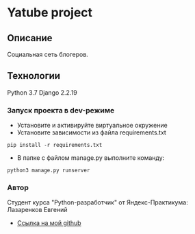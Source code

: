 # Yatube project

## Описание
Социальная сеть блогеров.

## Технологии
Python 3.7
Django 2.2.19

### Запуск проекта в dev-режиме
- Установите и активируйте виртуальное окружение
- Установите зависимости из файла requirements.txt
```
pip install -r requirements.txt
``` 
- В папке с файлом manage.py выполните команду:
```
python3 manage.py runserver  
```  

### Автор
Студент курса "Python-разработчик" от Яндекс-Практикума: Лазаренков Евгений
- [Ссылка на мой github](https://github.com/lazarenkov-e)